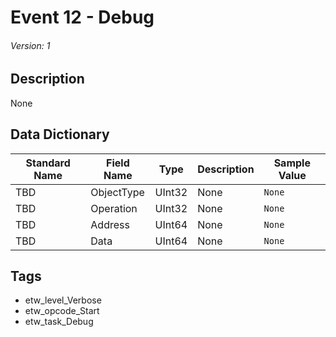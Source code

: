 # Event 12 - Debug
###### Version: 1

## Description
None

## Data Dictionary
|Standard Name|Field Name|Type|Description|Sample Value|
|---|---|---|---|---|
|TBD|ObjectType|UInt32|None|`None`|
|TBD|Operation|UInt32|None|`None`|
|TBD|Address|UInt64|None|`None`|
|TBD|Data|UInt64|None|`None`|

## Tags
* etw_level_Verbose
* etw_opcode_Start
* etw_task_Debug